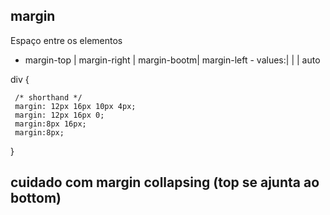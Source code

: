 ## margin

Espaço entre os elementos

- margin-top | margin-right | margin-bootm|
margin-left - values:| <lengeth> | <percentage> | auto

div {

     /* shorthand */
     margin: 12px 16px 10px 4px;
     margin: 12px 16px 0;
     margin:8px 16px;
     margin:8px;
}

## cuidado com margin collapsing (top se ajunta ao bottom)